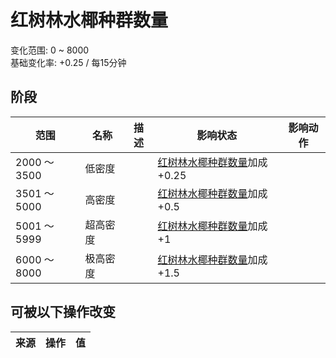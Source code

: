 # 红树林水椰种群数量  
变化范围: 0 ~ 8000  
基础变化率: +0.25 / 每15分钟  
## 阶段  
范围  |  名称  |  描述  |  影响状态  |  影响动作  
----  |  ----  |  ----  |  ----  |  ----  
2000 ～ 3500  |  低密度  |    |  [红树林水椰种群数量](Nipa_MangrovesPop.md)加成+0.25  |    
3501 ～ 5000  |  高密度  |    |  [红树林水椰种群数量](Nipa_MangrovesPop.md)加成+0.5  |    
5001 ～ 5999  |  超高密度  |    |  [红树林水椰种群数量](Nipa_MangrovesPop.md)加成+1  |    
6000 ～ 8000  |  极高密度  |    |  [红树林水椰种群数量](Nipa_MangrovesPop.md)加成+1.5  |    
## 可被以下操作改变  
来源  |  操作  |  值  
----  |  ----  |  ----  
